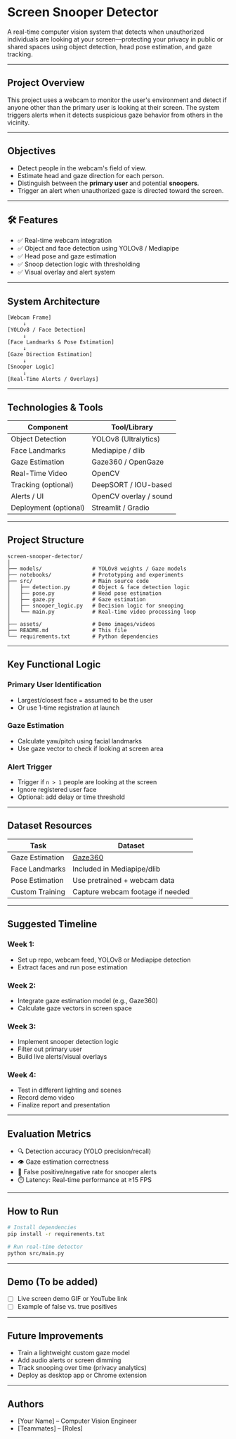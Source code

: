 # Screen Snooper Detector

A real-time computer vision system that detects when unauthorized individuals are looking at your screen—protecting your privacy in public or shared spaces using object detection, head pose estimation, and gaze tracking.

---

## Project Overview

This project uses a webcam to monitor the user's environment and detect if anyone other than the primary user is looking at their screen. The system triggers alerts when it detects suspicious gaze behavior from others in the vicinity.

---

## Objectives

- Detect people in the webcam's field of view.
- Estimate head and gaze direction for each person.
- Distinguish between the **primary user** and potential **snoopers**.
- Trigger an alert when unauthorized gaze is directed toward the screen.

---

## 🛠️ Features

- ✅ Real-time webcam integration
- ✅ Object and face detection using YOLOv8 / Mediapipe
- ✅ Head pose and gaze estimation
- ✅ Snoop detection logic with thresholding
- ✅ Visual overlay and alert system

---

## System Architecture

```plaintext
[Webcam Frame]
     ↓
[YOLOv8 / Face Detection]
     ↓
[Face Landmarks & Pose Estimation]
     ↓
[Gaze Direction Estimation]
     ↓
[Snooper Logic]
     ↓
[Real-Time Alerts / Overlays]
```

---

## Technologies & Tools

| Component             | Tool/Library               |
|----------------------|----------------------------|
| Object Detection      | YOLOv8 (Ultralytics)       |
| Face Landmarks        | Mediapipe / dlib           |
| Gaze Estimation       | Gaze360 / OpenGaze         |
| Real-Time Video       | OpenCV                     |
| Tracking (optional)   | DeepSORT / IOU-based       |
| Alerts / UI           | OpenCV overlay / sound     |
| Deployment (optional) | Streamlit / Gradio         |

---

## Project Structure

```
screen-snooper-detector/
│
├── models/                # YOLOv8 weights / Gaze models
├── notebooks/             # Prototyping and experiments
├── src/                   # Main source code
│   ├── detection.py       # Object & face detection logic
│   ├── pose.py            # Head pose estimation
│   ├── gaze.py            # Gaze estimation
│   ├── snooper_logic.py   # Decision logic for snooping
│   └── main.py            # Real-time video processing loop
│
├── assets/                # Demo images/videos
├── README.md              # This file
└── requirements.txt       # Python dependencies
```

---

## Key Functional Logic

### Primary User Identification
- Largest/closest face = assumed to be the user
- Or use 1-time registration at launch

### Gaze Estimation
- Calculate yaw/pitch using facial landmarks
- Use gaze vector to check if looking at screen area

### Alert Trigger
- Trigger if `n > 1` people are looking at the screen
- Ignore registered user face
- Optional: add delay or time threshold

---

## Dataset Resources

| Task            | Dataset                        |
|-----------------|---------------------------------|
| Gaze Estimation | [Gaze360](https://vcai.mpi-inf.mpg.de/projects/Gaze360/) |
| Face Landmarks  | Included in Mediapipe/dlib      |
| Pose Estimation | Use pretrained + webcam data    |
| Custom Training | Capture webcam footage if needed |

---

## Suggested Timeline

### Week 1:
- Set up repo, webcam feed, YOLOv8 or Mediapipe detection
- Extract faces and run pose estimation

### Week 2:
- Integrate gaze estimation model (e.g., Gaze360)
- Calculate gaze vectors in screen space

### Week 3:
- Implement snooper detection logic
- Filter out primary user
- Build live alerts/visual overlays

### Week 4:
- Test in different lighting and scenes
- Record demo video
- Finalize report and presentation

---

## Evaluation Metrics

- 🔍 Detection accuracy (YOLO precision/recall)
- 👁️ Gaze estimation correctness
- 🚨 False positive/negative rate for snooper alerts
- ⏱️ Latency: Real-time performance at ≥15 FPS

---

## How to Run

```bash
# Install dependencies
pip install -r requirements.txt

# Run real-time detector
python src/main.py
```

---

## Demo (To be added)

- [ ] Live screen demo GIF or YouTube link
- [ ] Example of false vs. true positives

---

## Future Improvements

- Train a lightweight custom gaze model
- Add audio alerts or screen dimming
- Track snooping over time (privacy analytics)
- Deploy as desktop app or Chrome extension

---

## Authors

- [Your Name] – Computer Vision Engineer
- [Teammates] – [Roles]